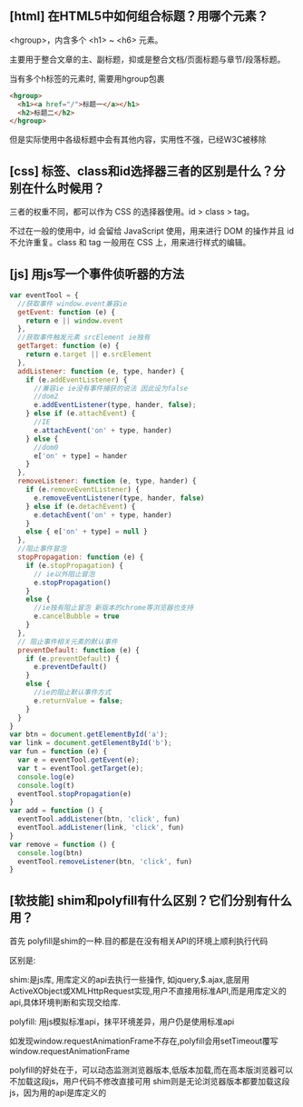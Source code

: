 ## [html] 在HTML5中如何组合标题？用哪个元素？

&lt;hgroup>，内含多个 &lt;h1> ~ &lt;h6> 元素。

主要用于整合文章的主、副标题，抑或是整合文档/页面标题与章节/段落标题。

当有多个h标签的元素时,
需要用hgroup包裹

```html
<hgroup>
  <h1><a href="/">标题一</a></h1>
  <h2>标题二</h2>
</hgroup>
```

但是实际使用中各级标题中会有其他内容，实用性不强，已经W3C被移除


## [css] 标签、class和id选择器三者的区别是什么？分别在什么时候用？

三者的权重不同，都可以作为 CSS 的选择器使用。id > class > tag。

不过在一般的使用中，id 会留给 JavaScript 使用，用来进行 DOM 的操作并且 id 不允许重复。class 和 tag 一般用在 CSS 上，用来进行样式的编辑。

## [js] 用js写一个事件侦听器的方法

```javascript
var eventTool = {
  //获取事件 window.event兼容ie
  getEvent: function (e) {
    return e || window.event
  },
  //获取事件触发元素 srcElement ie独有
  getTarget: function (e) {
    return e.target || e.srcElement
  },
  addListener: function (e, type, hander) {
    if (e.addEventListener) {
      //兼容ie ie没有事件捕获的说法 因此设为false
      //dom2 
      e.addEventListener(type, hander, false);
    } else if (e.attachEvent) {
      //IE
      e.attachEvent('on' + type, hander)
    } else {
      //dom0
      e['on' + type] = hander
    }
  },
  removeListener: function (e, type, hander) {
    if (e.removeEventListener) {
      e.removeEventListener(type, hander, false)
    } else if (e.detachEvent) {
      e.detachEvent('on' + type, hander)
    }
    else { e['on' + type] = null }
  },
  //阻止事件冒泡
  stopPropagation: function (e) {
    if (e.stopPropagation) {
      // ie以外阻止冒泡
      e.stopPropagation()
    }
    else {
      //ie独有阻止冒泡 新版本的chrome等浏览器也支持
      e.cancelBubble = true
    }
  },
  // 阻止事件相关元素的默认事件
  preventDefault: function (e) {
    if (e.preventDefault) {
      e.preventDefault()
    }
    else {
      //ie的阻止默认事件方式
      e.returnValue = false;
    }
  }
}
var btn = document.getElementById('a');
var link = document.getElementById('b');
var fun = function (e) {
  var e = eventTool.getEvent(e);
  var t = eventTool.getTarget(e);
  console.log(e)
  console.log(t)
  eventTool.stopPropagation(e)
}
var add = function () {
  eventTool.addListener(btn, 'click', fun)
  eventTool.addListener(link, 'click', fun)
}
var remove = function () {
  console.log(btn)
  eventTool.removeListener(btn, 'click', fun)
}
```
## [软技能] shim和polyfill有什么区别？它们分别有什么用？

首先 polyfill是shim的一种.目的都是在没有相关API的环境上顺利执行代码

区别是:

shim:是js库, 用库定义的api去执行一些操作, 如jquery,$.ajax,底层用ActiveXObject或XMLHttpRequest实现,用户不直接用标准API,而是用库定义的api,具体环境判断和实现交给库.

polyfill: 用js模拟标准api，抹平环境差异，用户仍是使用标准api

如发现window.requestAnimationFrame不存在,polyfill会用setTimeout覆写window.requestAnimationFrame

polyfill的好处在于，可以动态监测浏览器版本,低版本加载,而在高本版浏览器可以不加载这段js，用户代码不修改直接可用
shim则是无论浏览器版本都要加载这段js，因为用的api是库定义的
